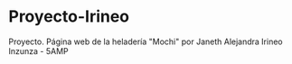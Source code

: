 # Proyecto-Irineo
Proyecto. Página web de la heladería "Mochi" por Janeth Alejandra Irineo Inzunza - 5AMP
